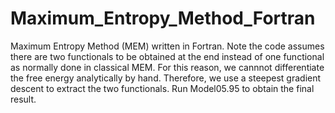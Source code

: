 # Maximum_Entropy_Method_Fortran
Maximum Entropy Method (MEM) written in Fortran.  Note the code assumes there are two functionals to be obtained at the end instead of one functional as normally done in classical MEM.  For this reason, we cannnot differentiate the free energy analytically by hand.  Therefore, we use a steepest gradient descent to extract the two functionals.  Run Model05.95 to obtain the final result.  
